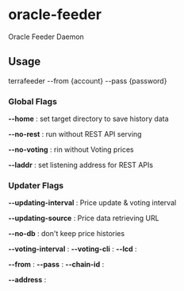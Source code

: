 # oracle-feeder
Oracle Feeder Daemon

## Usage
terrafeeder --from {account} --pass {password} 

### Global Flags

**--home** :
set target directory to save history data

**--no-rest** : 
run without REST API serving

**--no-voting** : 
rin without Voting prices

**--laddr** : 
set listening address for REST APIs

### Updater Flags

**--updating-interval** : 
Price update & voting interval

**--updating-source** : 
Price data retrieving URL

**--no-db** : 
don't keep price histories

**--voting-interval** : 
**--voting-cli** : 
**--lcd** : 

**--from** : 
**--pass** : 
**--chain-id** : 

**--address** : 
